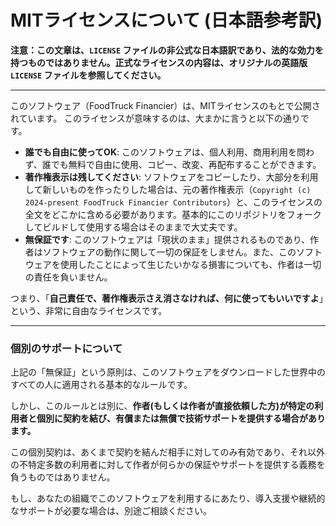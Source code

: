 # MITライセンスについて (日本語参考訳)

**注意：この文章は、`LICENSE` ファイルの非公式な日本語訳であり、法的な効力を持つものではありません。正式なライセンスの内容は、オリジナルの英語版 `LICENSE` ファイルを参照してください。**

---

このソフトウェア（FoodTruck Financier）は、MITライセンスのもとで公開されています。
このライセンスが意味するのは、大まかに言うと以下の通りです。

-   **誰でも自由に使ってOK**: このソフトウェアは、個人利用、商用利用を問わず、誰でも無料で自由に使用、コピー、改変、再配布することができます。
-   **著作権表示は残してください**: ソフトウェアをコピーしたり、大部分を利用して新しいものを作ったりした場合は、元の著作権表示（`Copyright (c) 2024-present FoodTruck Financier Contributors`）と、このライセンスの全文をどこかに含める必要があります。基本的にこのリポジトリをフォークしてビルドして使用する場合はそのままで大丈夫です。
-   **無保証です**: このソフトウェアは「現状のまま」提供されるものであり、作者はソフトウェアの動作に関して一切の保証をしません。また、このソフトウェアを使用したことによって生じたいかなる損害についても、作者は一切の責任を負いません。

つまり、「**自己責任で、著作権表示さえ消さなければ、何に使ってもいいですよ**」という、非常に自由なライセンスです。

---

### 個別のサポートについて

上記の「無保証」という原則は、このソフトウェアをダウンロードした世界中のすべての人に適用される基本的なルールです。

しかし、このルールとは別に、**作者(もしくは作者が直接依頼した方)が特定の利用者と個別に契約を結び、有償または無償で技術サポートを提供する場合があります。**

この個別契約は、あくまで契約を結んだ相手に対してのみ有効であり、それ以外の不特定多数の利用者に対して作者が何らかの保証やサポートを提供する義務を負うものではありません。

もし、あなたの組織でこのソフトウェアを利用するにあたり、導入支援や継続的なサポートが必要な場合は、別途ご相談ください。